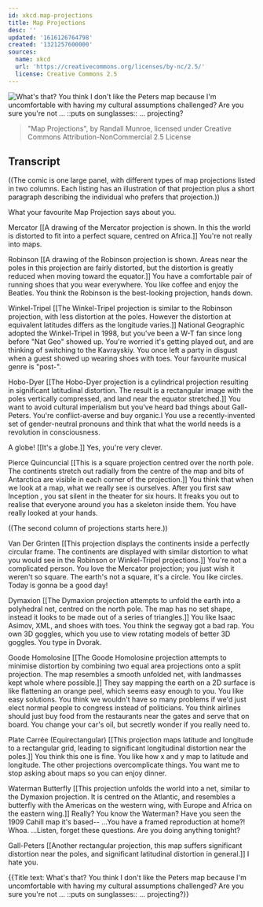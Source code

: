```yaml
---
id: xkcd.map-projections
title: Map Projections
desc: ''
updated: '1616126764798'
created: '1321257600000'
sources:
  name: xkcd
  url: 'https://creativecommons.org/licenses/by-nc/2.5/'
  license: Creative Commons 2.5
---
```

![What's that? You think I don't like the Peters map because I'm uncomfortable with having my cultural assumptions challenged?  Are you sure you're not ... ::puts on sunglasses:: ... projecting?](https://imgs.xkcd.com/comics/map_projections.png)
> "Map Projections", by Randall Munroe, licensed under Creative Commons Attribution-NonCommercial 2.5 License

## Transcript
((The comic is one large panel, with different types of map projections listed in two columns. Each listing has an illustration of that projection plus a short paragraph describing the individual who prefers that projection.))

What your favourite Map Projection says about you.

Mercator
[[A drawing of the Mercator projection is shown. In this the world is distorted to fit into a perfect square, centred on Africa.]]
You're not really into maps.

Robinson
[[A drawing of the Robinson projection is shown. Areas near the poles in this projection are fairly distorted, but the distortion is greatly reduced when moving toward the equator.]]
You have a comfortable pair of running shoes that you wear everywhere. You like coffee and enjoy the Beatles. You think the Robinson is the best-looking projection, hands down.

Winkel-Tripel
[[The Winkel-Tripel projection is similar to the Robinson projection, with less distortion at the poles. However the distortion at equivalent latitudes differs as the longitude varies.]]
National Geographic adopted the Winkel-Tripel in 1998, but you've been a W-T fan since 
long
 before "Nat Geo" showed up. You're worried it's getting played out, and are thinking of switching to the Kavrayskiy. You once left a party in disgust when a guest showed up wearing shoes with toes. Your favourite musical genre is "post-".

Hobo-Dyer
[[The Hobo-Dyer projection is a cylindrical projection resulting in significant latitudinal distortion. The result is a rectangular image with the poles vertically compressed, and land near the equator stretched.]]
You want to avoid cultural imperialism but you've heard bad things about Gall-Peters. You're conflict-averse and buy organic.l You use a recently-invented set of gender-neutral pronouns and think that what the world needs is a revolution in consciousness.

A globe!
[[It's a globe.]]
Yes, you're very clever.

Pierce Quincuncial
[[This is a square projection centred over the north pole. The continents stretch out radially from the centre of the map and bits of Antarctica are visible in each corner of the projection.]]
You think that when we look at a map, what we really see is ourselves. After you first saw 
Inception
, you sat silent in the theater for six hours. It freaks you out to realise that everyone around you has a skeleton inside them. You 
have
 really looked at your hands.

((The second column of projections starts here.))

Van Der Grinten
[[This projection displays the continents inside a perfectly circular frame. The continents are displayed with similar distortion to what you would see in the Robinson or Winkel-Tripel projections.]]
You're not a complicated person. You love the Mercator projection; you just wish it weren't so square. The earth's not a square, it's a circle. You like circles. Today is gonna be a good day!

Dymaxion
[[The Dymaxion projection attempts to unfold the earth into a polyhedral net, centred on the north pole. The map has no set shape, instead it looks to be made out of a series of triangles.]]
You like Isaac Asimov, XML, and shoes with toes. You think the segway got a bad rap. You own 3D goggles, which you use to view rotating models of better 3D goggles. You type in Dvorak.

Goode Homolosine
[[The Goode Homolosine projection attempts to minimise distortion by combining two equal area projections onto a split projection. The map resembles a smooth unfolded net, with landmasses kept whole where possible.]]
They say mapping the earth on a 2D surface is like flattening an orange peel, which seems easy enough to you. You like easy solutions. You think we wouldn't have so many problems if we'd just elect 
normal
 people to congress instead of politicians. You think airlines should just buy food from the restaurants near the gates and serve 
that
 on board. You change your car's oil, but secretly wonder if you really 
need
 to.

Plate Carrée
(Equirectangular)
[[This projection maps latitude and longitude to a rectangular grid, leading to significant longitudinal distortion near the poles.]]
You think this one is fine. You like how 
x
 and 
y
 map to latitude and longitude. The other projections overcomplicate things. You want me to stop asking about maps so you can enjoy dinner.

Waterman Butterfly
[[This projection unfolds the world into a net, similar to the Dymaxion projection. It is centred on the Atlantic, and resembles a butterfly with the Americas on the western wing, with Europe and Africa on the eastern wing.]]
Really? You know the Waterman? Have you seen the 1909 Cahill map it's based-- ...You have a framed reproduction at home?! Whoa. ...Listen, forget these questions. Are you doing anything tonight?

Gall-Peters
[[Another rectangular projection, this map suffers significant distortion near the poles, and significant latitudinal distortion in general.]]
I 
hate
 you.

{{Title text: What's that? You think I don't like the Peters map because I'm uncomfortable with having my cultural assumptions challenged?  Are you sure you're not ... ::puts on sunglasses:: ... projecting?}}
